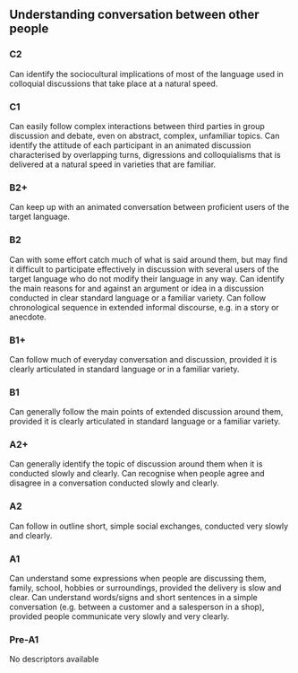 ## Understanding conversation between other people
### C2
Can identify the sociocultural implications of most of the language used in colloquial discussions that take place at a natural speed.
### C1
Can easily follow complex interactions between third parties in group discussion and debate, even on abstract, complex, unfamiliar topics.
Can identify the attitude of each participant in an animated discussion characterised by overlapping turns, digressions and colloquialisms that is delivered at a natural speed in varieties that are familiar.
### B2+
Can keep up with an animated conversation between proficient users of the target language.
### B2
Can with some effort catch much of what is said around them, but may find it difficult to participate effectively in discussion with several users of the target language who do not modify their language in any way.
Can identify the main reasons for and against an argument or idea in a discussion conducted in clear standard language or a familiar variety.
Can follow chronological sequence in extended informal discourse, e.g. in a story or anecdote.
### B1+
Can follow much of everyday conversation and discussion, provided it is clearly articulated in standard language or in a familiar variety.
### B1
Can generally follow the main points of extended discussion around them, provided it is clearly articulated in standard language or a familiar variety.
### A2+
Can generally identify the topic of discussion around them when it is conducted slowly and clearly.
Can recognise when people agree and disagree in a conversation conducted slowly and clearly.
### A2
Can follow in outline short, simple social exchanges, conducted very slowly and clearly.
### A1
Can understand some expressions when people are discussing them, family, school, hobbies or surroundings, provided the delivery is slow and clear.
Can understand words/signs and short sentences in a simple conversation (e.g. between a customer and a salesperson in a shop), provided people communicate very slowly and very clearly.
### Pre-A1
No descriptors available
